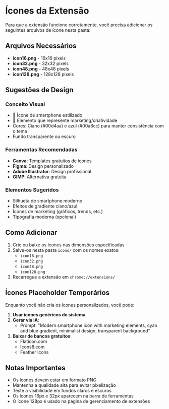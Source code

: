 # Ícones da Extensão

Para que a extensão funcione corretamente, você precisa adicionar os seguintes arquivos de ícone nesta pasta:

## Arquivos Necessários

- **icon16.png** - 16x16 pixels
- **icon32.png** - 32x32 pixels  
- **icon48.png** - 48x48 pixels
- **icon128.png** - 128x128 pixels

## Sugestões de Design

### Conceito Visual
- 📱 Ícone de smartphone estilizado
- 🚀 Elemento que represente marketing/criatividade
- Cores: Ciano (#00d4aa) e azul (#00a8cc) para manter consistência com o tema
- Fundo transparente ou escuro

### Ferramentas Recomendadas
- **Canva**: Templates gratuitos de ícones
- **Figma**: Design personalizado
- **Adobe Illustrator**: Design profissional
- **GIMP**: Alternativa gratuita

### Elementos Sugeridos
- Silhueta de smartphone moderno
- Efeitos de gradiente ciano/azul
- Ícones de marketing (gráficos, trends, etc.)
- Tipografia moderna (opcional)

## Como Adicionar

1. Crie ou baixe os ícones nas dimensões especificadas
2. Salve-os nesta pasta `icons/` com os nomes exatos:
   - `icon16.png`
   - `icon32.png`
   - `icon48.png`
   - `icon128.png`
3. Recarregue a extensão em `chrome://extensions/`

## Ícones Placeholder Temporários

Enquanto você não cria os ícones personalizados, você pode:

1. **Usar ícones genéricos do sistema**
2. **Gerar via IA**:
   - Prompt: "Modern smartphone icon with marketing elements, cyan and blue gradient, minimalist design, transparent background"
3. **Baixar de bancos gratuitos**:
   - Flaticon.com
   - Icons8.com
   - Feather Icons

## Notas Importantes

- Os ícones devem estar em formato PNG
- Mantenha a qualidade alta para evitar pixelização
- Teste a visibilidade em fundos claros e escuros
- Os ícones 16px e 32px aparecem na barra de ferramentas
- O ícone 128px é usado na página de gerenciamento de extensões
